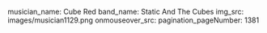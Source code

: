 musician_name: Cube Red
band_name: Static And The Cubes
img_src: images/musician1129.png
onmouseover_src: 
pagination_pageNumber: 1381
